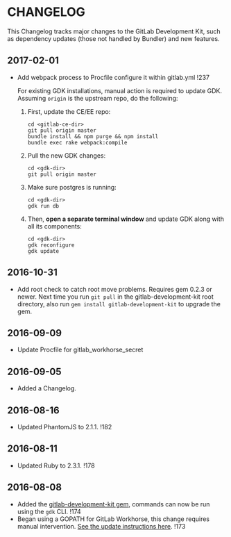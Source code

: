 # CHANGELOG

This Changelog tracks major changes to the GitLab Development Kit,
such as dependency updates (those not handled by Bundler) and new
features.

## 2017-02-01

- Add webpack process to Procfile configure it within gitlab.yml !237

    For existing GDK installations, manual action is required to update GDK.
    Assuming `origin` is the upstream repo, do the following:

    1. First, update the CE/EE repo:

        ```
        cd <gitlab-ce-dir>
        git pull origin master
        bundle install && npm purge && npm install
        bundle exec rake webpack:compile
        ```

    1. Pull the new GDK changes:

        ```
        cd <gdk-dir>
        git pull origin master
        ```

    1. Make sure postgres is running:

        ```
        cd <gdk-dir>
        gdk run db
        ```

    1. Then, **open a separate terminal window** and update GDK along with all its
       components:

        ```
        cd <gdk-dir>
        gdk reconfigure
        gdk update
        ```

## 2016-10-31

- Add root check to catch root move problems. Requires gem 0.2.3 or
  newer. Next time you run `git pull` in the gitlab-development-kit
  root directory, also run `gem install gitlab-development-kit` to
  upgrade the gem.

## 2016-09-09
- Update Procfile for gitlab_workhorse_secret

## 2016-09-05
- Added a Changelog.

## 2016-08-16
- Updated PhantomJS to 2.1.1. !182

## 2016-08-11
- Updated Ruby to 2.3.1. !178

## 2016-08-08
- Added the [gitlab-development-kit gem][gdk-gem], commands can now be run using the `gdk` CLI. !174
- Began using a GOPATH for GitLab Workhorse, this change requires manual intervention. [See the update instructions here][workhorse-changes]. !173


[gdk-gem]: https://rubygems.org/gems/gitlab-development-kit
[workhorse-changes]: https://gitlab.com/gitlab-org/gitlab-development-kit/blob/fd04b7f1a3a72302af71c1a7923daaa5b22dcd28/gitlab-workhorse/README.md#cleaning-up-an-old-gitlab-workhorse-checkout
